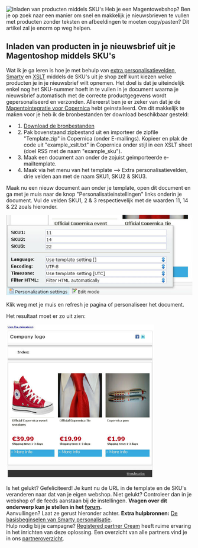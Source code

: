 ![Inladen van producten middels
SKU's](../images/sku_magento_product.JPG "Inladen van producten middels SKU's")
Heb je een Magentowebshop? Ben je op zoek naar een manier om snel en
makkelijk je nieuwsbrieven te vullen met producten zonder teksten en
afbeeldingen te moeten copy/pasten? Dit artikel zal je enorm op weg
helpen.

Inladen van producten in je nieuwsbrief uit je Magentoshop middels SKU's
------------------------------------------------------------------------

Wat ik je ga leren is hoe je met behulp van [extra
personalisatievelden](./extra-fields-for-personalizing.md "Extra personalisatievelden"),
[Smarty](./smarty.md "Smarty begrip")
en [XSLT](./working-with-css-and-xslt-a-brief-introduction.md "XSLT introductie")
middels de SKU's uit je shop zelf kunt kiezen welke producten je in je
nieuwsbrief wilt opnemen. Het doel is dat je uiteindelijk enkel nog het
SKU-nummer hoeft in te vullen in je document waarna je nieuwsbrief
automatisch met de correcte productgegevens wordt gepersonaliseerd en
verzonden. Allereerst ben je er zeker van dat je de [Magentointegratie voor
Copernica](./magento.md "Magentointegratie voor Copernica")
hebt geinstalleerd. Om dit makkelijk te maken voor je heb ik de
bronbestanden ter download beschikbaar gesteld:

-   1. [Download de
    bronbestanden](../downloads/sku_resources.zip "Download bronbestanden")
-   2. Pak bovenstaand zipbestand uit en importeer de zipfile
    "Template.zip" in Copernica (onder E-mailings). Kopieer en plak de
    code uit "example\_xslt.txt" in Copernica onder stijl in een XSLT
    sheet (doel RSS met de naam "example\_sku").
-   3. Maak een document aan onder de zojuist geimporteerde
    e-mailtemplate.
-   4. Maak via het menu van het template --\> Extra
    personalisatievelden, drie velden aan met de naam SKU1, SKU2 & SKU3.

Maak nu een nieuw document aan onder je template, open dit document en
ga met je muis naar de knop "Personalisatieinstellingen" links onderin
je document. Vul de velden SKU1, 2 & 3 respectievelijk met de waarden
11, 14 & 22 zoals hieronder.

![Extra personalisatievelden](../images/extra_personalization_fields.jpg)

Klik weg met je muis en refresh je pagina of personaliseer het document.

Het resultaat moet er zo uit zien:

![Eindresultaat](../images/endresult.jpg)

Is het gelukt? Gefeliciteerd! Je kunt nu de URL in de template en de
SKU's veranderen naar dat van je eigen webshop. Niet gelukt? Controleer
dan in je webshop of de feeds aanstaan bij de instellingen.
 **Vragen over dit onderwerp kun je stellen in het
[forum](https://www.copernica.com/nl/forum/topic/13 "Copernica forum").**\
 Aanvullingen? Laat ze gerust hieronder achter.
 **Extra hulpbronnen:**
[De basisbeginselen van Smarty
personalisatie](./smarty.md "De basisbeginselen van Smarty personalisatie").\
 Hulp nodig bij je campagne? [Registered partner
Cream](https://www.copernica.com/nl/partners/profile/4536144) heeft
ruime ervaring in het inrichten van deze oplossing. Een overzicht van
alle partners vind je in ons
[partneroverzicht](https://www.copernica.com/nl/partners/overview/).
